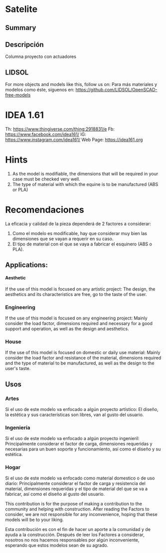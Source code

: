 # Satelite 

## Summary 



## Descripción

Columna proyecto con actuadores

 
## LIDSOL
For more objects and models like this, follow us on:
Para más materiales y modelos como éste, síguenos en:
https://github.com/LIDSOL/OpenSCAD-free-models

# IDEA 1.61
Th: https://www.thingiverse.com/thing:2918831/e
Fb: https://www.facebook.com/idea161/
IG: https://www.instagram.com/idea161/
Web Page: https://idea161.org


# Hints
1. As the model is modifiable, the dimensions that will be required in your case must be checked very well.
2. The type of material with which the equine is to be manufactured (ABS or PLA) 

# Recomendaciones

La eficacia y calidad de la pieza dependerá de 2 factores a considerar:

1. Como el modelo es modificable, hay que considerar muy bien las dimensiones que se vayan a requerir en su caso.
2. El tipo de material con el que se vaya a fabricar el esquinero (ABS o PLA).

## Applications:

#### Aesthetic
If the use of this model is focused on any artistic project: The design, the aesthetics and its characteristics are free, go to the taste of the user.
### Engineering
If the use of this model is focused on any engineering project:
Mainly consider the load factor, dimensions required and necessary for a good support and operation, as well as the design and aesthetics. 

### House
If the use of this model is focused on domestic or daily use material: Mainly consider the load factor and resistance of the material, dimensions required and the type of material to be manufactured, as well as the design to the user's taste.

## Usos 

### Artes
Si el uso de este modelo va enfocado a algún proyecto artístico: El diseño, la estética y sus características son libres, van al gusto del usuario.
### Ingeniería
Si el uso de este modelo va enfocado a algún proyecto ingenieril: Principalmente considerar el factor de carga, dimensiones requeridas y necesarias para un buen soporte y funcionamiento, así como el diseño y su estética.     
### Hogar
Si el uso de este modelo va enfocado como material domestico o de uso diario: Principalmente considerar el factor de carga y resistencia del material, dimensiones requeridas y el tipo de material del que se va a fabricar, así como el diseño al gusto del usuario.   
       

      
This contribution is for the purpose of making a contribution to the community and helping with construction.
After reading the Factors to consider, we are not 
responsible for any inconvenience, hoping that these models will be to your liking.
    
Esta contribución es con el fin de hacer un aporte a la comunidad y de ayuda a la construcción.
Después de leer los Factores a considerar, nosotros no nos hacemos responsables por algún inconveniente, esperando que estos modelos sean de su agrado.






